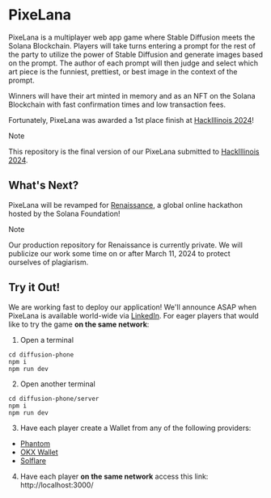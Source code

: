 # PixeLana
PixeLana is a multiplayer web app game where Stable Diffusion meets the Solana Blockchain. Players will take turns entering a prompt for the rest of the party to utilize the power of Stable Diffusion and generate images based on the prompt. The author of each prompt will then judge and select which art piece is the funniest, prettiest, or best image in the context of the prompt.

Winners will have their art minted in memory and as an NFT on the Solana Blockchain with fast confirmation times and low transaction fees.

Fortunately, PixeLana was awarded a 1st place finish at [HackIllinois 2024](https://hackillinois-2024.devpost.com/)!

> [!NOTE]
> This repository is the final version of our PixeLana submitted to [HackIllinois 2024](https://hackillinois-2024.devpost.com/). 

## What's Next?
PixeLana will be revamped for [Renaissance](https://www.colosseum.org/renaissance), a global online hackathon hosted by the Solana Foundation! 

> [!NOTE]  
> Our production repository for Renaissance is currently private. We will publicize our work some time on or after March 11, 2024 to protect ourselves of plagiarism. 

## Try it Out!
We are working fast to deploy our application! We'll announce ASAP when PixeLana is available world-wide via [LinkedIn](https://www.linkedin.com/in/davidcodylingan/). For eager players that would like to try the game **on the same network**:

1. Open a terminal
```
cd diffusion-phone
npm i
npm run dev
```

2. Open another terminal
```
cd diffusion-phone/server
npm i
npm run dev
```

3. Have each player create a Wallet from any of the following providers: 
  - [Phantom](https://phantom.app/)
  - [OKX Wallet](https://chromewebstore.google.com/detail/okx-wallet/mcohilncbfahbmgdjkbpemcciiolgcge)
  - [Solflare](https://chromewebstore.google.com/detail/solflare-wallet/bhhhlbepdkbapadjdnnojkbgioiodbic)

  
4. Have each player **on the same network** access this link: http://localhost:3000/
